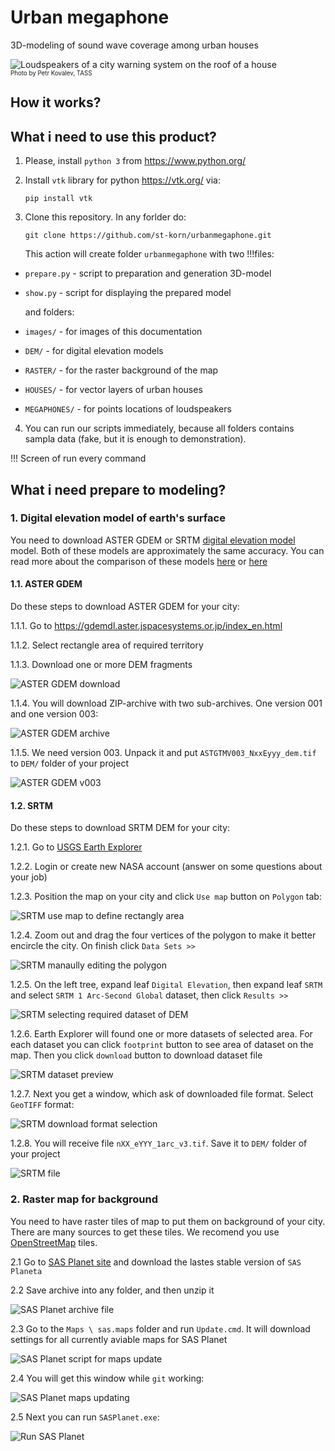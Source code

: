 # Urban megaphone
3D-modeling of sound wave coverage among urban houses

![Loudspeakers of a city warning system on the roof of a house](https://github.com/st-korn/urbanmegaphone/blob/main/images/photo.jpg?raw=true)\
<sub><sup>Photo by Petr Kovalev, TASS</sup></sub>

## How it works?


## What i need to use this product?

1. Please, install `python 3` from https://www.python.org/

2. Install `vtk` library for python https://vtk.org/ via:
    ```
    pip install vtk
    ```

3. Clone this repository. In any forlder do:
    ```
    git clone https://github.com/st-korn/urbanmegaphone.git
    ```

    This action will create folder `urbanmegaphone` with two !!!files:
- `prepare.py` - script to preparation and generation 3D-model
- `show.py` - script for displaying the prepared model

    and folders:
- `images/` - for images of this documentation
- `DEM/` - for digital elevation models
- `RASTER/` - for the raster background of the map
- `HOUSES/` - for vector layers of urban houses
- `MEGAPHONES/` - for points locations of loudspeakers

4. You can run our scripts immediately, because all folders contains sampla data (fake, but it is enough to demonstration).

!!! Screen of run every command


## What i need prepare to modeling?

### 1. Digital elevation model of earth's surface

You need to download ASTER GDEM or SRTM [digital elevation model](https://en.wikipedia.org/wiki/Digital_elevation_model) model. Both of these models are approximately the same accuracy. You can read more about the comparison of these models [here](https://visioterra.fr/telechargement/A003_VISIOTERRA_COMMUNICATION/HYP-082-VtWeb_SRTM_ASTER-GDEM_local_statistics_comparison.pdf) or [here](https://www.e3s-conferences.org/articles/e3sconf/pdf/2020/66/e3sconf_icgec2020_01027.pdf)

#### 1.1. ASTER GDEM

Do these steps to download ASTER GDEM for your city:

1.1.1. Go to https://gdemdl.aster.jspacesystems.or.jp/index_en.html

1.1.2. Select rectangle area of required territory

1.1.3. Download one or more DEM fragments

![ASTER GDEM download](https://github.com/st-korn/urbanmegaphone/blob/main/images/astergdem-download.png?raw=true)

1.1.4. You will download ZIP-archive with two sub-archives. One version 001 and one version 003:

![ASTER GDEM archive](https://github.com/st-korn/urbanmegaphone/blob/main/images/astergdem-archive.png?raw=true)

1.1.5. We need version 003. Unpack it and put `ASTGTMV003_NxxEyyy_dem.tif` to `DEM/` folder of your project

![ASTER GDEM v003](https://github.com/st-korn/urbanmegaphone/blob/main/images/astergdem-v003.png?raw=true)

#### 1.2. SRTM

Do these steps to download SRTM DEM for your city:

1.2.1. Go to [USGS Earth Explorer](https://earthexplorer.usgs.gov/)

1.2.2. Login or create new NASA account (answer on some questions about your job)

1.2.3. Position the map on your city and click `Use map` button on `Polygon` tab:

![SRTM use map to define rectangly area](https://github.com/st-korn/urbanmegaphone/blob/main/images/srtm-select.png?raw=true)

1.2.4. Zoom out and drag the four vertices of the polygon to make it better encircle the city. On finish click `Data Sets >>`

![SRTM manaully editing the polygon](https://github.com/st-korn/urbanmegaphone/blob/main/images/srtm-edit.png?raw=true)

1.2.5. On the left tree, expand leaf `Digital Elevation`, then expand leaf `SRTM` and select `SRTM 1 Arc-Second Global` dataset, then click `Results >>`

![SRTM selecting required dataset of DEM](https://github.com/st-korn/urbanmegaphone/blob/main/images/srtm-edit.png?raw=true)

1.2.6. Earth Explorer will found one or more datasets of selected area. For each dataset you can click `footprint` button to see area of dataset on the map. Then you click `download` button to download dataset file

![SRTM dataset preview](https://github.com/st-korn/urbanmegaphone/blob/main/images/srtm-preview.png?raw=true)

1.2.7. Next you get a window, which ask of downloaded file format. Select `GeoTIFF` format:

![SRTM download format selection](https://github.com/st-korn/urbanmegaphone/blob/main/images/srtm-download.png?raw=true)

1.2.8. You will receive file `nXX_eYYY_1arc_v3.tif`. Save it to `DEM/` folder of your project

![SRTM file](https://github.com/st-korn/urbanmegaphone/blob/main/images/srtm-v3.png?raw=true)

### 2. Raster map for background

You need to have raster tiles of map to put them on background of your city. There are many sources to get these tiles. We recomend you use [OpenStreetMap](osm.org) tiles.

2.1 Go to [SAS Planet site](https://www.sasgis.org/download/) and download the lastes stable version of `SAS Planeta`

2.2 Save archive into any folder, and then unzip it

![SAS Planet archive file](https://github.com/st-korn/urbanmegaphone/blob/main/images/sasplanet-source.png?raw=true)

2.3 Go to the `Maps \ sas.maps` folder and run `Update.cmd`. It will download settings for all currently aviable maps for SAS Planet

![SAS Planet script for maps update](https://github.com/st-korn/urbanmegaphone/blob/main/images/sasplanet-gotomap.gif?raw=true)

2.4 You will get this window while `git` working:

![SAS Planet maps updating](https://github.com/st-korn/urbanmegaphone/blob/main/images/sasplanet-mapupdate.png?raw=true)

2.5 Next you can run `SASPlanet.exe`:

![Run SAS Planet](https://github.com/st-korn/urbanmegaphone/blob/main/images/sasplanet-rum.png?raw=true)
